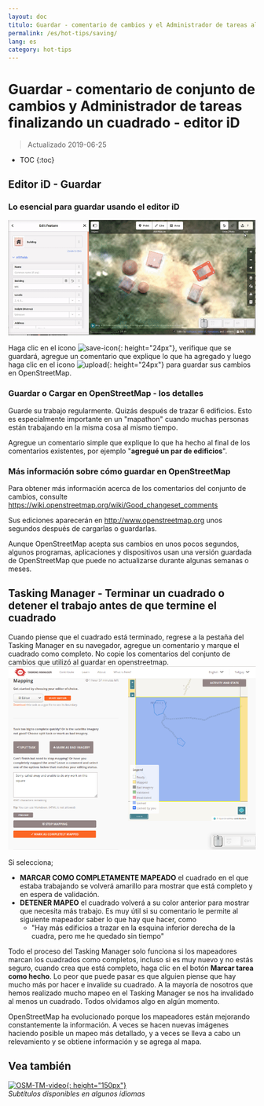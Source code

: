 ```yaml
---
layout: doc
titulo: Guardar - comentario de cambios y el Administrador de tareas al terminar una cuadra - ID del editor
permalink: /es/hot-tips/saving/
lang: es
category: hot-tips
---
```


Guardar - comentario de conjunto de cambios y Administrador de tareas finalizando un cuadrado - editor iD
============

> Actualizado 2019-06-25

- TOC
{:toc}

Editor iD - Guardar
------------------

### Lo esencial para guardar usando el editor iD ###

![saving OSM][]


Haga clic en el icono ![save-icon]{: height="24px"}, verifique que se guardará, agregue un comentario que explique lo que ha agregado y luego haga clic en el icono ![upload]{: height="24px"}  para guardar sus cambios en OpenStreetMap.  

### Guardar o Cargar en OpenStreetMap - los detalles ###

Guarde su trabajo regularmente. Quizás después de trazar 6 edificios. Esto es especialmente importante en un "mapathon" cuando muchas personas están trabajando en la misma cosa al mismo tiempo.  

Agregue un comentario simple que explique lo que ha hecho al final de los comentarios existentes, por ejemplo "**agregué un par de edificios**".  

### Más información sobre cómo guardar en OpenStreetMap ###

Para obtener más información acerca de los comentarios del conjunto de cambios, consulte <https://wiki.openstreetmap.org/wiki/Good_changeset_comments>  

Sus ediciones aparecerán en <http://www.openstreetmap.org> unos segundos después de cargarlas o guardarlas.  

Aunque OpenStreetMap acepta sus cambios en unos pocos segundos, algunos programas, aplicaciones y dispositivos usan una versión guardada de OpenStreetMap que puede no actualizarse durante algunas semanas o meses.  

Tasking Manager - Terminar un cuadrado o detener el trabajo antes de que termine el cuadrado  
-------------------------------------------------------------------

Cuando piense que el cuadrado está terminado, regrese a la pestaña del Tasking Manager en su navegador, agregue un comentario y marque el cuadrado como completo. No copie los comentarios del conjunto de cambios que utilizó al guardar en openstreetmap.  
![Stop Mapping][]  

Si selecciona;

- **MARCAR COMO COMPLETAMENTE MAPEADO** el cuadrado en el que estaba trabajando se volverá amarillo para mostrar que está completo y en espera de validación.  
- **DETENER MAPEO** el cuadrado volverá a su color anterior para mostrar que necesita más trabajo. Es muy útil si su comentario le permite al siguiente mapeador saber lo que hay que hacer, como  
    - "Hay más edificios a trazar en la esquina inferior derecha de la cuadra, pero me he quedado sin tiempo"  

Todo el proceso del Tasking Manager solo funciona si los mapeadores marcan los cuadrados como completos, incluso si es muy nuevo y no estás seguro, cuando crea que está completo, haga clic en el botón **Marcar tarea como hecho**. Lo peor que puede pasar es que alguien piense que hay mucho más por hacer e invalide su cuadrado. A la mayoría de nosotros que hemos realizado mucho mapeo en el Tasking Manager se nos ha invalidado al menos un cuadrado. Todos olvidamos algo en algún momento.  

OpenStreetMap ha evolucionado porque los mapeadores están mejorando constantemente la información. A veces se hacen nuevas imágenes haciendo posible un mapeo más detallado, y a veces se lleva a cabo un relevamiento y se obtiene información y se agrega al mapa.   

Vea también  
---------

[![OSM-TM-video]{: height="150px"}](https://www.youtube.com/watch?v=_feTGQXLf_M&list=PLb9506_-6FMHZ3nwn9heri3xjQKrSq1hN&index=9 "Equipo Humanitario de OpenStreetMap - Vídeos Tutoriales del Tasking Manager" )  
*Subtítulos disponibles en algunos idiomas*  



[saving OSM]:/images/hot-tips/saving.gif
[keymon]:/images/hot-tips/keymon.png
[Stop Mapping]:/images/hot-tips/20190625-TM-stop-mapping-800px.png
[id issues icon]: /images/hot-tips/id-issues.png
[warn when mapping]: /images/hot-tips/20190625-warn-when-mapping.png
[id issues]: /images/hot-tips/20190625-id-issues.png
[id issues everywhere]: /images/hot-tips/20190625-id-issues-everywhere.png
[save-icon]: /images/beginner/save-icon.png "Save icon"
[upload]: /images/beginner/upload.png "Upload"
[arrow-up]: /images/arrow-up.png
[OSM-TM-video]: /images/hot-tips/OSM-TM-video.png "Equipo Humanitario OpenStreetMap - Videos Tutoriales del Administrador de Tareas"